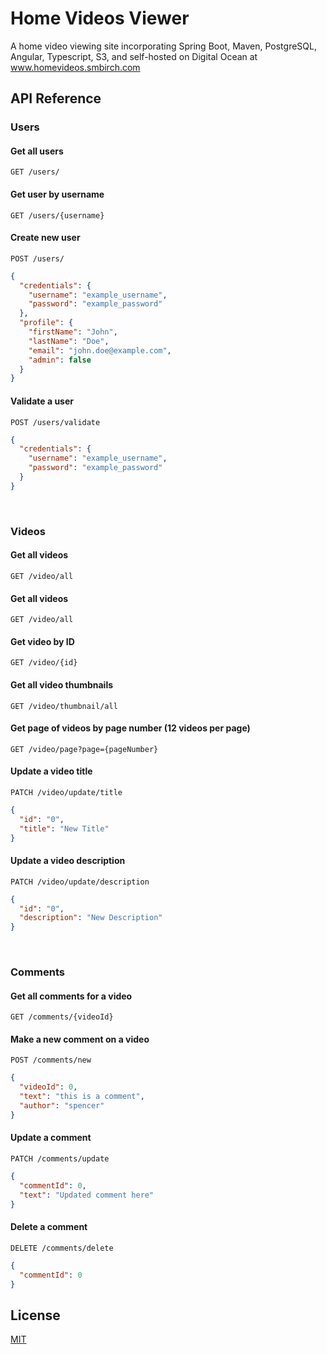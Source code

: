 
# Home Videos Viewer
A home video viewing site incorporating Spring Boot, Maven, PostgreSQL, Angular, Typescript, S3, and self-hosted on Digital Ocean at www.homevideos.smbirch.com




## API Reference

### Users

#### Get all users

```http
GET /users/
```


#### Get user by username

```http
GET /users/{username}
```

#### Create new user

```http
POST /users/
```

```json
{
  "credentials": {
    "username": "example_username",
    "password": "example_password"
  },
  "profile": {
    "firstName": "John",
    "lastName": "Doe",
    "email": "john.doe@example.com",
    "admin": false
  }
}
```


#### Validate a user

```http
POST /users/validate
```

```json
{
  "credentials": {
    "username": "example_username",
    "password": "example_password"
  }
}
```

 

### Videos

#### Get all videos

```http
GET /video/all
```

#### Get all videos

```http
GET /video/all
```

#### Get video by ID

```http
GET /video/{id}
```

#### Get all video thumbnails

```http
GET /video/thumbnail/all
```

#### Get page of videos by page number (12 videos per page)

```http
GET /video/page?page={pageNumber}
```

#### Update a video title

```http
PATCH /video/update/title
```

```json
{
  "id": "0",
  "title": "New Title"
}
```

#### Update a video description

```http
PATCH /video/update/description
```

```json
{
  "id": "0",
  "description": "New Description"
}
```
 
### Comments

#### Get all comments for a video

```http
GET /comments/{videoId}
```

#### Make a new comment on a video

```http
POST /comments/new
```

```json
{
  "videoId": 0,
  "text": "this is a comment",
  "author": "spencer"
}
```

#### Update a comment

```http
PATCH /comments/update
```

```json
{
  "commentId": 0,
  "text": "Updated comment here"
}
```

#### Delete a comment

```http
DELETE /comments/delete 
```

```json
{
  "commentId": 0
}
```
## License

[MIT](https://choosealicense.com/licenses/mit/)

